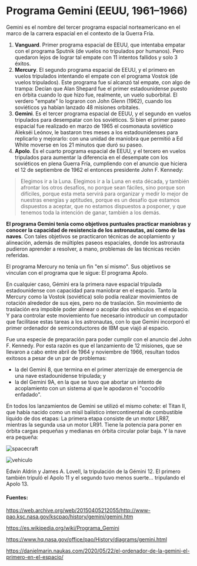 # Programa Gemini (EEUU, 1961–1966)

Gemini es el nombre del tercer programa espacial norteamericano en el marco de la carrera espacial en el contexto de la Guerra Fría.

1. **Vanguard**. Primer programa espacial de EEUU, que intentaba empatar con el programa Sputnik (de vuelos no tripulados por humanos). Pero quedaron lejos de lograr tal empate con 11 intentos fallidos y solo 3 éxitos.
3. **Mercury**. El segundo programa espacial de EEUU, y el primero en vuelos tripulados intentando el empate con el programa Vostok (de vuelos tripulados). Este programa fue sí alcanzó tal empate, con algo de trampa: Decían que Alan Shepard fue el primer estadounidense puesto en órbita cuando lo que hizo fue, realmente, un vuelo suborbital. El verdero "empate" lo lograron con John Glenn (1962), cuando los soviéticos ya habían lanzado 48 misiones orbitales.
4. **Gemini**. Es el tercer programa espacial de EEUU, y el segundo en vuelos tripulados para desempatar con los soviéticos. Si bien el primer paseo espacial fue realizado en marzo de 1965 el cosmonauta soviético Alekséi Leónov, le bastaron tres meses a los estadounidenses para replicarlo y mejorarlo: con una unidad de maniobra que permitió a Ed White moverse en los 21 minutos que duró su paseo.
5. **Apolo**. Es el cuarto programa espacial de EEUU, y el tercero en vuelos tripulados para aumentar la diferencia en el desempate con los soviéticos en plena Guerra Fría, cumpliendo con el anuncio que hiciera el 12 de septiembre de 1962 el entonces presidente John F. Kennedy:
> Elegimos ir a la Luna. Elegimos ir a la Luna en esta década, y también afrontar los otros desafíos, no porque sean fáciles, sino porque son difíciles, porque esta meta servirá para organizar y medir lo mejor de nuestras energías y aptitudes, porque es un desafío que estamos dispuestos a aceptar, que no estamos dispuestos a posponer, y que tenemos toda la intención de ganar, también a los demás.

**El programa Gemini tenía como objetivos puntuales practicar maniobras y conocer la capacidad de resistencia de los astronautas, así como de las naves**. Con tales objetivos se practicaron técnicas de acoplamiento y alineación, además de múltiples paseos espaciales, donde los astronauta pudieron aprender a resolver, a mano, problemas de las técnicas recién referidas. 

El programa Mercury no tenía un fin "en sí mismo". Sus objetivos se vinculan con el programa que le sigue: El programa Apolo. 

En cualquier caso, Gémini era la primera nave espacial tripulada estadounidense con capacidad para maniobrar en el espacio. Tanto la Mercury como la Vostok (soviética) solo podía realizar movimientos de rotación alrededor de sus ejes, pero no de traslación. Sin movimiento de traslación era impoible poder alinear o acoplar dos vehículos en el espacio. Y para controlar este moviemiento fue necesario introducir un computador que facilitase estas tareas a los astronautas, con lo que Gemini incorporó el primer ordenador de semiconductores de IBM que viajó al espacio.

Fue una especie de preparación para poder cumplir con el anuncio del John F. Kennedy. Por esta razón es que el lanzamiento de 12 misiones, que se llevaron a cabo entre abril de 1964 y noviembre de 1966, resultan todos exitosos a pesar de un par de problemas: 

- la del Gemini 8, que termina en el primer aterrizaje de emergencia de una nave estadounidense tripulada; y 
- la del Gemini 9A, en la que se tuvo que abortar un intento de acoplamiento con un sistema al que le apodaron el "cocodrilo enfadado".

En todos los lanzamientos de Gemini se utilizó el mismo cohete: el Titan II, que había nacido como un misil balístico intercontinental de combustible líquido de dos etapas: La primera etapa consiste de un motor LR87, mientras la segunda usa un motor LR91. Tiene la potencia para poner en órbita cargas pequeñas y medianas en órbita circular polar baja. Y la nave era pequeña:

![spacecraft](https://www.hq.nasa.gov/office/pao/History/diagrams/gemini1.gif)

![vehiculo](https://danielmarin.naukas.com/files/2019/07/2-s66-46952-a.jpg)

Edwin Aldrin y James A. Lovell, la tripulación de la Gémini 12. El primero también tripuló el Apolo 11 y el segundo tuvo menos suerte… tripulando el Apolo 13.

#### Fuentes: 

https://web.archive.org/web/20150405212055/http://www-pao.ksc.nasa.gov/kscpao/history/gemini/gemini.htm

https://es.wikipedia.org/wiki/Programa_Gemini

https://www.hq.nasa.gov/office/pao/History/diagrams/gemini.html

https://danielmarin.naukas.com/2020/05/22/el-ordenador-de-la-gemini-el-primero-en-el-espacio/

